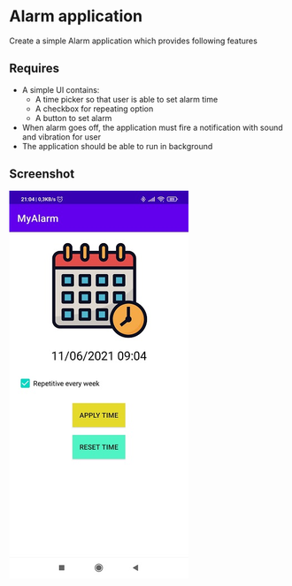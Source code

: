 # Alarm application
Create a simple Alarm application which provides following features

## Requires
- A simple UI contains:
    - A time picker so that user is able to set alarm time
    - A checkbox for repeating option
    - A button to set alarm
- When alarm goes off, the application must fire a notification with sound and vibration for user
- The application should be able to run in background

## Screenshot
![Screenshot](doc/screenshot.jpg)

